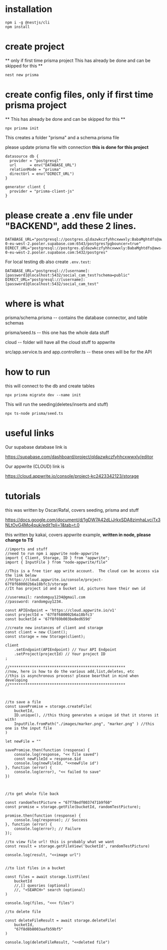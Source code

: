 # installation

```
npm i -g @nestjs/cli
npm install
```

# create project 
** only if first time prisma project This has already be done and can be skipped for this **

```nest new prisma```

# create config files, only if first time prisma project 

** This has already be done and can be skipped for this **

```npx prisma init```

This creates a folder "prisma" and a schema.prisma file

please update prisma file with connection **this is done for this project**

```
datasource db {
  provider = "postgresql"
  url      = env("DATABASE_URL")
  relationMode = "prisma"
  directUrl = env("DIRECT_URL")
}

generator client {
  provider = "prisma-client-js"
}
```

# please create a .env file under "BACKEND", add these 2 lines.

```
DATABASE_URL="postgresql://postgres.qldazwkczfyhhcxwwxly:BabaMghtdfs@aws-0-eu-west-2.pooler.supabase.com:6543/postgres?pgbouncer=true"
DIRECT_URL="postgresql://postgres.qldazwkczfyhhcxwwxly:BabaMghtdfs@aws-0-eu-west-2.pooler.supabase.com:5432/postgres"
```

For local testing db also create ``.env.test``:
```
DATABASE_URL="postgresql://[username]:[password]@localhost:5432/social_cam_test?schema=public"
DIRECT_URL="postgresql://[username]:[password]@localhost:5432/social_cam_test"
```

# where is what

prisma/schema.prisma -- contains the database connector, and table schemas

prisma/seed.ts -- this one has the whole data stuff

cloud -- folder will have all the cloud stuff to appwrite

src/app.service.ts and app.controller.ts -- these ones will be for the API

# how to run

this will connect to the db and create tables

```npx prisma migrate dev --name init```

This will run the seeding(deletes/inserts and stuff)

```npx ts-node prisma/seed.ts```


# useful links

Our supabase database link is

https://supabase.com/dashboard/project/qldazwkczfyhhcxwwxly/editor

Our appwrite (CLOUD) link is

https://cloud.appwrite.io/console/project-kc2423342123/storage

# tutorials
this was written by Oscar/Rafal, covers seeding, prisma and stuff

https://docs.google.com/document/d/1gDW7A42dLiJrkxSDA8zimhaLvciTx3NLtOvG4Mo4puk/edit?pli=1&tab=t.0

this written by kakai, covers appwrite example, **written in node, please change to TS**

```
//imports and stuff
//need to run npm i appwrite node-appwrite
import { Client, Storage, ID } from "appwrite";
import { InputFile } from "node-appwrite/file"

//This is a free tier app write account.  The cloud can be access via the link below
//https://cloud.appwrite.io/console/project-67f8f680002b6a18bfc3/storage
//It has project id and a bucket id, pictures have their own id

//useremail: randomguy1234@gmail.com
//password: randomguy1234.

const APIEndpoint = 'https://cloud.appwrite.io/v1'
const projectId = '67f8f680002b6a18bfc3'
const bucketId = '67f8f69b003be8ed659d'

//create new instances of client and storage
const client = new Client();
const storage = new Storage(client);

client
    .setEndpoint(APIEndpoint) // Your API Endpoint
    .setProject(projectId) // Your project ID
;

//****************************************************
//now, here is how to do the various add,list,deletes, etc
//this is asynchronous process! please bearthat in mind when developing
//****************************************************



//to save a file
const savePromise = storage.createFile(
    bucketId,
    ID.unique(), //this thing generates a unique id that it stores it with!
    InputFile.fromPath("./images/marker.png", "marker.png" ) //this one is the input file
)

let newFile = ""

savePromise.then(function (response) {
    console.log(response, "<< file saved")
    const newFileId = response.$id
    console.log(newFileId, "<<newFile id")
}, function (error) {
    console.log(error), "<< failed to save"
})



//to get whole file back

const randomTestPicture = "67f78edf0037471b9f60"
const promise = storage.getFile(bucketId, randomTestPicture);

promise.then(function (response) {
    console.log(response); // Success
}, function (error) {
    console.log(error); // Failure
});

//to view file url! this is probably what we want
const result = storage.getFileView('bucketId', randomTestPicture)

console.log(result, "<<image url")


//to list files in a bucket

const files = await storage.listFiles(
    bucketId
    //,[] quesries (optional)
    //, "<SEARCH>" search (optional)
)

console.log(files, "<<< files")

//to delete file

const deleteFileResult = await storage.deleteFile(
    bucketId,
    "67f8d8b8003aafb59bf5"
)

console.log(deleteFileResult, "<<deleted file")

```